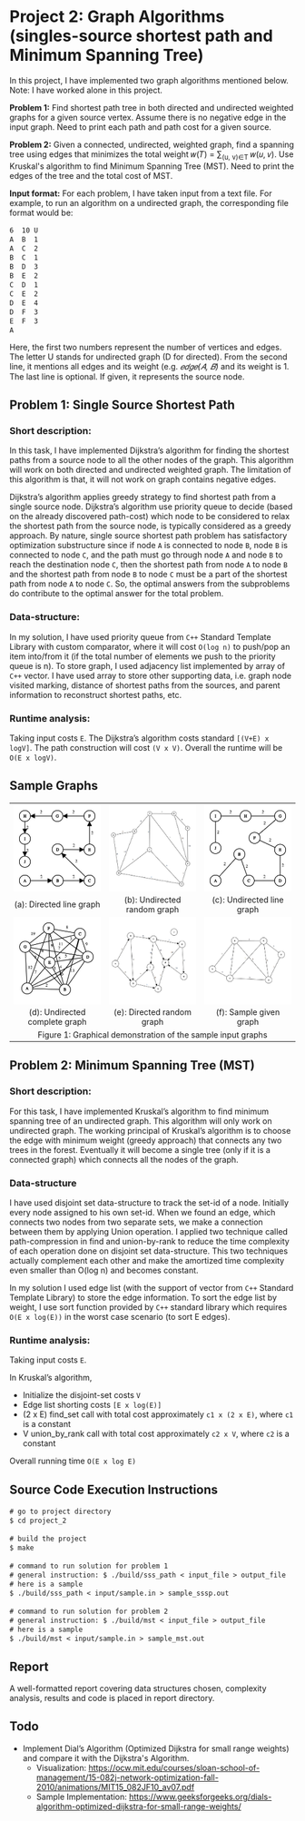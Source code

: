 # Project 2: Graph Algorithms (singles-source shortest path and Minimum Spanning Tree)

In this project, I have implemented two graph algorithms mentioned below. Note: I have worked alone in this project.

**Problem 1:**
Find shortest path tree in both directed and undirected weighted graphs for a given source vertex. Assume there is no negative edge in the input graph. Need to print each path and path cost for a given source.

**Problem 2:**
Given a connected, undirected, weighted graph, find a spanning tree using edges that minimizes the total weight 𝑤(𝑇) = ∑<sub>(u, v)∈T</sub> 𝑤(𝑢, 𝑣). Use Kruskal's algorithm to find Minimum Spanning Tree (MST). Need to print the edges of the tree and the total cost of MST.

**Input format:**
For each problem, I have taken input from a text file. For example, to run an algorithm on a undirected graph, the corresponding file format would be:

```
6  10 U
A  B  1
A  C  2
B  C  1
B  D  3
B  E  2
C  D  1
C  E  2
D  E  4
D  F  3
E  F  3
A
```

Here, the first two numbers represent the number of vertices and edges. The letter U stands for undirected graph (D for directed). From the second line, it mentions all edges and its weight (e.g. *𝑒𝑑𝑔𝑒(𝐴, 𝐵)* and its weight is 1. The last line is optional. If given, it represents the source node.

## Problem 1: Single Source Shortest Path

### Short description:
In this task, I have implemented Dijkstra’s algorithm for finding the shortest paths from a source node to all the other nodes of the graph. This algorithm will work on both directed and undirected weighted graph. The limitation of this algorithm is that, it will not work on graph contains negative edges.

Dijkstra’s algorithm applies greedy strategy to find shortest path from a single source node. Dijkstra’s algorithm use priority queue to decide (based on the already discovered path-cost) which node to be considered to relax the shortest path from the source node, is typically considered as a greedy approach. By nature, single source shortest path problem has satisfactory optimization substructure since if node `A` is connected to node `B`, node `B` is connected to node `C`, and the path must go through node `A` and node `B` to reach the destination node `C`, then the shortest path from node `A` to node `B` and the shortest path from node `B` to node `C` must be a part of the shortest path from node `A` to node `C`. So, the optimal answers from the subproblems do contribute to the optimal answer for the total problem.

### Data-structure:
In my solution, I have used priority queue from `C++` Standard Template Library with custom comparator, where it will cost `O(log n)` to push/pop an item into/from it (if the total number of elements we push to the priority queue is n). To store graph, I used adjacency list implemented by array of `C++` vector. I have used array to store other supporting data, i.e. graph node visited marking, distance of shortest paths from the sources, and parent information to reconstruct shortest paths, etc.

### Runtime analysis:
Taking input costs `E`. The Dijkstra’s algorithm costs standard `[(V+E) x logV]`. The path construction will cost `(V x V)`. Overall the runtime will be `O(E x logV)`.

## Sample Graphs

<table>
  <tr>
    <td>
       <img align="center" src="https://github.com/biqar/Fall-2019-ITCS-8114-AlgoDS/blob/master/project_2/report/dir_line.png" alt="dir_line" width="300"/></td>
    <td><img align="center" src="https://github.com/biqar/Fall-2019-ITCS-8114-AlgoDS/blob/master/project_2/report/undir_random.png" alt="undir_random" width="300"/></td>
    <td><img align="center" src="https://github.com/biqar/Fall-2019-ITCS-8114-AlgoDS/blob/master/project_2/report/undir_line.png" alt="undir_line" width="300"/></td>
  </tr>
  <tr>
    <td align="middle">(a): Directed line graph</td>
    <td align="middle">(b): Undirected random graph</td>
    <td align="middle">(c): Undirected line graph</td>
  </tr>
  <tr>
    <td><img align="center" src="https://github.com/biqar/Fall-2019-ITCS-8114-AlgoDS/blob/master/project_2/report/undir_complete.png" alt="undir_complete" width="300"/></td>
    <td><img align="center" src="https://github.com/biqar/Fall-2019-ITCS-8114-AlgoDS/blob/master/project_2/report/dir_random.png" alt="dir_random" width="300"/></td>
    <td><img align="center" src="https://github.com/biqar/Fall-2019-ITCS-8114-AlgoDS/blob/master/project_2/report/problem_sample.png" alt="problem_sample" width="300"/></td>
  </tr>
  <tr>
    <td align="middle">(d): Undirected complete graph</td>
    <td align="middle">(e): Directed random graph</td>
    <td align="middle">(f): Sample given graph</td>
  </tr>
  <tr>
    <td colspan="3" align="middle">Figure 1: Graphical demonstration of the sample input graphs</td>
  </tr>
</table>

## Problem 2: Minimum Spanning Tree (MST)

### Short description:
For this task, I have implemented Kruskal’s algorithm to find minimum spanning tree of an undirected graph. This algorithm will only work on undirected graph. The working principal of Kruskal’s algorithm is to choose the edge with minimum weight (greedy approach) that connects any two trees in the forest. Eventually it will become a single tree (only if it is a connected graph) which connects all the nodes of the graph.

### Data-structure
I have used disjoint set data-structure to track the set-id of a node. Initially every node assigned to his own set-id. When we found an edge, which connects two nodes from two separate sets, we make a connection between them by applying Union operation. I applied two technique called path-compression in find and union-by-rank to reduce the time complexity of each operation done on disjoint set data-structure. This two techniques actually complement each other and make the amortized time complexity even smaller than O(log n) and becomes constant.

In my solution I used edge list (with the support of vector from `C++` Standard Template Library) to store the edge information. To sort the edge list by weight, I use sort function provided by `C++` standard library which requires `O(E x log(E))` in the worst case scenario (to sort E edges).

### Runtime analysis: 
Taking input costs `E`.

In Kruskal’s algorithm,
* Initialize the disjoint-set costs `V`
* Edge list shorting costs `[E x log(E)]`
* (2 x E) find_set call with total cost approximately `c1 x (2 x E)`, where `c1` is a constant
* V union_by_rank call with total cost approximately `c2 x V`, where `c2` is a constant

Overall running time `O(E x log E)`

## Source Code Execution Instructions
```
# go to project directory
$ cd project_2

# build the project
$ make

# command to run solution for problem 1
# general instruction: $ ./build/sss_path < input_file > output_file
# here is a sample
$ ./build/sss_path < input/sample.in > sample_sssp.out

# command to run solution for problem 2
# general instruction: $ ./build/mst < input_file > output_file
# here is a sample
$ ./build/mst < input/sample.in > sample_mst.out
```

## Report

A well-formatted report covering data structures chosen, complexity analysis, results and code is placed in report directory.

## Todo
* Implement Dial’s Algorithm (Optimized Dijkstra for small range weights) and compare it with the Dijkstra's Algorithm.
  * Visualization: https://ocw.mit.edu/courses/sloan-school-of-management/15-082j-network-optimization-fall-2010/animations/MIT15_082JF10_av07.pdf
  * Sample Implementation: https://www.geeksforgeeks.org/dials-algorithm-optimized-dijkstra-for-small-range-weights/
